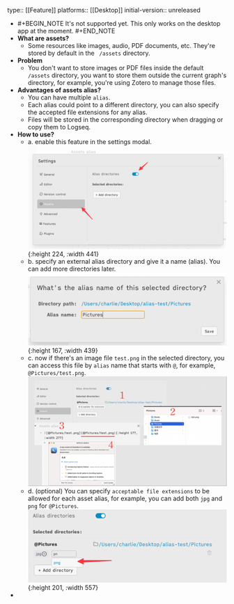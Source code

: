 type:: [[Feature]]
platforms:: [[Desktop]]
initial-version:: unreleased

- #+BEGIN_NOTE
  It's not supported yet.
  This only works on the desktop app at the moment.
  #+END_NOTE
- **What are assets?**
	- Some resources like images, audio, PDF documents, etc. They're stored by default in the ` /assets` directory.
- **Problem**
	- You don't want to store images or PDF files inside the default `/assets` directory, you want to store them outside the current graph's directory, for example, you're using Zotero to manage those files.
- **Advantages of assets alias?**
	- You can have multiple `alias`.
	- Each alias could point to a different directory, you can also specify the accepted file extensions for  any alias.
	- Files will be stored in the corresponding directory when dragging or copy them to Logseq.
- **How to use?**
	- a. enable this feature in the settings modal.
	  ![CleanShot 2022-10-12 at 15.38.03@2x.png](../assets/CleanShot_2022-10-12_at_15.38.03@2x_1665560368311_0.png){:height 224, :width 441}
	- b. specify an external alias directory and give it a name (alias). You can add more directories later.
	  ![CleanShot 2022-10-12 at 15.41.46@2x.png](../assets/CleanShot_2022-10-12_at_15.41.46@2x_1665560569831_0.png){:height 167, :width 439}
	- c. now if there's an image file `test.png` in the selected directory, you can access this file by `alias` name that starts with `@`, for example, `@Pictures/test.png`.
	  ![CleanShot 2022-10-12 at 15.53.20@2x.png](../assets/CleanShot_2022-10-12_at_15.53.20@2x_1665561216083_0.png)
	- d. (optional) You can specify `acceptable file extensions`  to be allowed for each asset alias, for example, you can add both `jpg` and `png` for `@Pictures`.  
	  ![CleanShot 2022-10-12 at 15.59.11@2x.png](../assets/CleanShot_2022-10-12_at_15.59.11@2x_1665561566668_0.png){:height 201, :width 557}
-